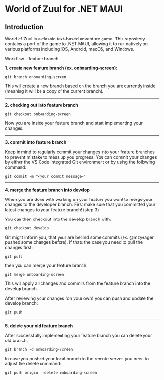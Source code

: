 # World of Zuul for .NET MAUI
## Introduction
World of Zuul is a classic text-based adventure game. This repository contains a port of the game to .NET MAUI, allowing it to run natively on various platforms including iOS, Android, macOS, and Windows.


<summary>Workflow - feature branch</summary>

**1. create new feature branch (ex. onboarding-screen):**
```
git branch onboarding-screen 
```

This will create a new branch based on the branch you are currently inside (meaning it will be a copy of the current branch).

---

**2. checking out into feature branch**
```
git checkout onboarding-screen
```

Now you are inside your feature branch and start implementing your changes.

---

**3. commit into feature branch**

Keep in mind to regularly commit your changes into your feature branches to prevent mistake to mess up you progress.
You can commit your changes by either the VS Code integrated Git environment or by using the following command:
```
git commit -m "<your commit message>"
```
---

**4. merge the feature branch into develop**

When you are done with working on your feature you want to merge your changes to the developer branch.
First make sure that you committed your latest changes to your feature branch! (step 3)

You can then checkout into the develop branch with:
```
git checkout develop
```

Git might inform you, that your are behind some commits (ex. @mzyeager pushed some changes before).
If thats the case you need to pull the changes first:
```
git pull
```

then you can merge your feature branch:
```
git merge onboarding-screen
```

This will apply all changes and commits from the feature branch into the develop branch.

After reviewing your changes (on your own) you can push and update the develop branch:
```
git push
```
---

**5. delete your old feature branch**

After successfully implementing your feature branch you can delete your old branch:
```
git branch -d onboarding-screen
```

In case you pushed your local branch to the remote server, you need to adjust the delete command:
```
git push origin --delete onboarding-screen
```
</details>
